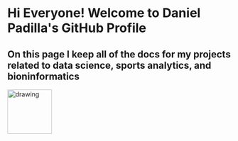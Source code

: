 # Hi Everyone! Welcome to Daniel Padilla's GitHub Profile
## On this page I keep all of the docs for my projects related to data science, sports analytics, and bioninformatics

<a href="https://www.linkedin.com/in/daniel-padilla-8b9959b9/" target="_blank"><img src="https://res.cloudinary.com/importdata/image/upload/v1595012354/linkedin_t9qiwy.png" alt="drawing" width="100"/> 

<!---
sandDaniel/sandDaniel is a ✨ special ✨ repository because its `README.md` (this file) appears on your GitHub profile.
You can click the Preview link to take a look at your changes.
--->
